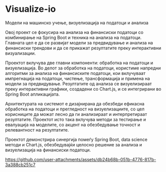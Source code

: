# Visualize-io
 Модели на машинско учење, визуелизација на податоци и анализа

Овој проект се фокусира на анализа на финансиски податоци со комбинирање на
Spring Boot и техника на анализа на податоци. Главната цел е да се развијат
модели за предвидување и анализа на финансиски трендови и да се прикажат
резултатите преку интерактивни визуализации.

Проектот вклучува две главни компоненти: обработка на податоци и
визуелизација. Во делот за обработка на податоци, користиме напредни
алгоритми за анализа на финансиските податоци, кои вклучуваат импрегнација
на податоци, чистење, трансформација и примена на модели за предвидување.
Резултатите од анализа се визуелизираат преку интерактивни графики,
создадени со Chart.js, и се интегрирани во Spring Boot апликацијата.

Архитектурата на системот е дизајнирана да обезбеди ефикасна обработка на
податоци и прегледност на визуелизациите, со цел корисниците да можат лесно
да ги анализираат и интерпретираат резултатите. Проектот исто така
вклучува методи за тестирање и евалуација на моделите, со акцент на
обезбедување точност и релевантност на резултатите.

Проектот демонстрира синергија помеѓу Spring Boot, data science методи и
Chart.js, обезбедувајќи целосно решение за анализа и визуелизација на финансиски
податоци.

https://github.com/user-attachments/assets/db24b68b-051b-4776-817b-3a388cb251c7

